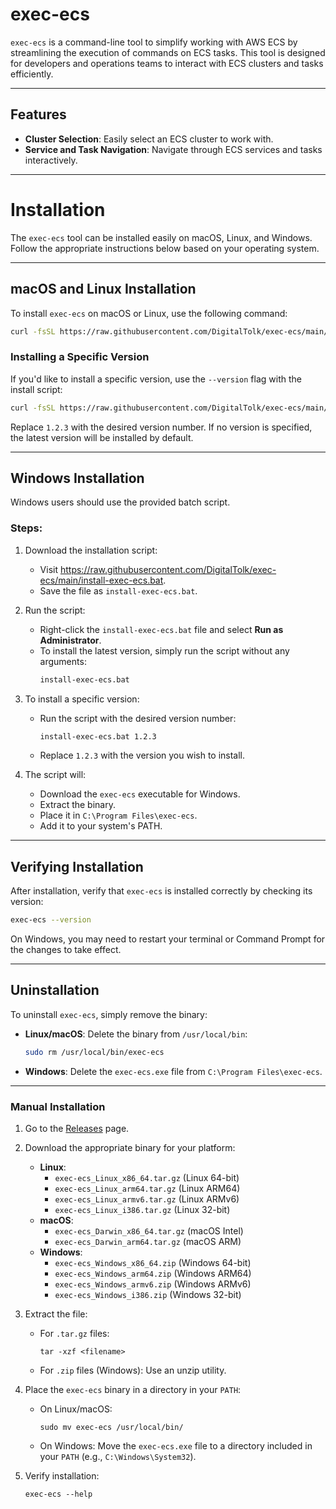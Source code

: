 # exec-ecs

`exec-ecs` is a command-line tool to simplify working with AWS ECS by streamlining the execution of commands on ECS tasks. This tool is designed for developers and operations teams to interact with ECS clusters and tasks efficiently.

---

## Features

- **Cluster Selection**: Easily select an ECS cluster to work with.
- **Service and Task Navigation**: Navigate through ECS services and tasks interactively.

---

# Installation

The `exec-ecs` tool can be installed easily on macOS, Linux, and Windows. Follow the appropriate instructions below based on your operating system.

---

## macOS and Linux Installation

To install `exec-ecs` on macOS or Linux, use the following command:

```bash
curl -fsSL https://raw.githubusercontent.com/DigitalTolk/exec-ecs/main/install.sh | bash
```

### Installing a Specific Version

If you'd like to install a specific version, use the `--version` flag with the install script:

```bash
curl -fsSL https://raw.githubusercontent.com/DigitalTolk/exec-ecs/main/install.sh | bash -s -- --version 1.2.3
```

Replace `1.2.3` with the desired version number. If no version is specified, the latest version will be installed by default.

---

## Windows Installation

Windows users should use the provided batch script.

### Steps:

1. Download the installation script:
   - Visit <https://raw.githubusercontent.com/DigitalTolk/exec-ecs/main/install-exec-ecs.bat>.
   - Save the file as `install-exec-ecs.bat`.

2. Run the script:
   - Right-click the `install-exec-ecs.bat` file and select **Run as Administrator**.
   - To install the latest version, simply run the script without any arguments:
     ```bash
     install-exec-ecs.bat
     ```

3. To install a specific version:
   - Run the script with the desired version number:
     ```bash
     install-exec-ecs.bat 1.2.3
     ```
   - Replace `1.2.3` with the version you wish to install.

4. The script will:
   - Download the `exec-ecs` executable for Windows.
   - Extract the binary.
   - Place it in `C:\Program Files\exec-ecs`.
   - Add it to your system's PATH.

---

## Verifying Installation

After installation, verify that `exec-ecs` is installed correctly by checking its version:

```bash
exec-ecs --version
```

On Windows, you may need to restart your terminal or Command Prompt for the changes to take effect.

---

## Uninstallation

To uninstall `exec-ecs`, simply remove the binary:

- **Linux/macOS**: Delete the binary from `/usr/local/bin`:
  ```bash
  sudo rm /usr/local/bin/exec-ecs
  ```
- **Windows**: Delete the `exec-ecs.exe` file from `C:\Program Files\exec-ecs`.

---


### Manual Installation

1. Go to the [Releases](https://github.com/DigitalTolk/exec-ecs/releases) page.
    
2. Download the appropriate binary for your platform:
    
    - **Linux**:
        - `exec-ecs_Linux_x86_64.tar.gz` (Linux 64-bit)
        - `exec-ecs_Linux_arm64.tar.gz` (Linux ARM64)
        - `exec-ecs_Linux_armv6.tar.gz` (Linux ARMv6)
        - `exec-ecs_Linux_i386.tar.gz` (Linux 32-bit)
    - **macOS**:
        - `exec-ecs_Darwin_x86_64.tar.gz` (macOS Intel)
        - `exec-ecs_Darwin_arm64.tar.gz` (macOS ARM)
    - **Windows**:
        - `exec-ecs_Windows_x86_64.zip` (Windows 64-bit)
        - `exec-ecs_Windows_arm64.zip` (Windows ARM64)
        - `exec-ecs_Windows_armv6.zip` (Windows ARMv6)
        - `exec-ecs_Windows_i386.zip` (Windows 32-bit)
3. Extract the file:
    
    - For `.tar.gz` files:
        
        `tar -xzf <filename>`
        
    - For `.zip` files (Windows): Use an unzip utility.
4. Place the `exec-ecs` binary in a directory in your `PATH`:
    
    - On Linux/macOS:
        
        `sudo mv exec-ecs /usr/local/bin/`
        
    - On Windows: Move the `exec-ecs.exe` file to a directory included in your `PATH` (e.g., `C:\Windows\System32`).
5. Verify installation:
    
    `exec-ecs --help`
